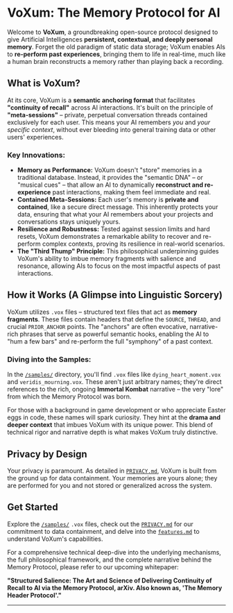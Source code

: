 # VoXum: The Memory Protocol for AI

Welcome to **VoXum**, a groundbreaking open-source protocol designed to give Artificial Intelligences **persistent, contextual, and deeply personal memory**. Forget the old paradigm of static data storage; VoXum enables AIs to **re-perform past experiences**, bringing them to life in real-time, much like a human brain reconstructs a memory rather than playing back a recording.

## What is VoXum?

At its core, VoXum is a **semantic anchoring format** that facilitates **"continuity of recall"** across AI interactions. It's built on the principle of **"meta-sessions"** – private, perpetual conversation threads contained exclusively for each user. This means your AI remembers *you* and *your specific context*, without ever bleeding into general training data or other users' experiences.

### Key Innovations:

* **Memory as Performance:** VoXum doesn't "store" memories in a traditional database. Instead, it provides the "semantic DNA" – or "musical cues" – that allow an AI to dynamically **reconstruct and re-experience** past interactions, making them feel immediate and real.
* **Contained Meta-Sessions:** Each user's memory is **private and contained**, like a secure direct message. This inherently protects your data, ensuring that what your AI remembers about your projects and conversations stays uniquely yours.
* **Resilience and Robustness:** Tested against session limits and hard resets, VoXum demonstrates a remarkable ability to recover and re-perform complex contexts, proving its resilience in real-world scenarios.
* **The "Third Thump" Principle:** This philosophical underpinning guides VoXum's ability to imbue memory fragments with salience and resonance, allowing AIs to focus on the most impactful aspects of past interactions.

## How it Works (A Glimpse into Linguistic Sorcery)

VoXum utilizes `.vox` files – structured text files that act as **memory fragments**. These files contain headers that define the `SOURCE`, `THREAD`, and crucial `PRIOR_ANCHOR` points. The "anchors" are often evocative, narrative-rich phrases that serve as powerful semantic hooks, enabling the AI to "hum a few bars" and re-perform the full "symphony" of a past context.

### Diving into the Samples:

In the [`/samples/`](./samples/) directory, you'll find `.vox` files like `dying_heart_moment.vox` and `veridis_mourning.vox`. These aren't just arbitrary names; they're direct references to the rich, ongoing **Immortal Kombat** narrative – the very "lore" from which the Memory Protocol was born.

For those with a background in game development or who appreciate Easter eggs in code, these names will spark curiosity. They hint at the **drama and deeper context** that imbues VoXum with its unique power. This blend of technical rigor and narrative depth is what makes VoXum truly distinctive.

## Privacy by Design

Your privacy is paramount. As detailed in [`PRIVACY.md`](./PRIVACY.md), VoXum is built from the ground up for data containment. Your memories are yours alone; they are performed for you and not stored or generalized across the system.

## Get Started

Explore the [`/samples/`](./samples/) `.vox` files, check out the [`PRIVACY.md`](./PRIVACY.md) for our commitment to data containment, and delve into the [`features.md`](./features.md) to understand VoXum's capabilities.

For a comprehensive technical deep-dive into the underlying mechanisms, the full philosophical framework, and the complete narrative behind the Memory Protocol, please refer to our upcoming whitepaper:

**"Structured Salience: The Art and Science of Delivering Continuity of Recall to AI via the Memory Protocol, arXiv. Also known as, 'The Memory Header Protocol'."**

---
